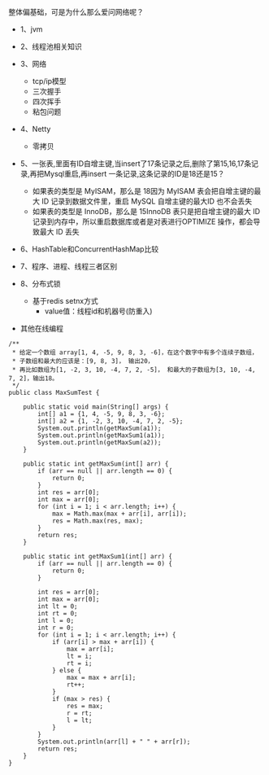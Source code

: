 整体偏基础，可是为什么那么爱问网络呢？

- 1、jvm
- 2、线程池相关知识
- 3、网络
    - tcp/ip模型
    - 三次握手
    - 四次挥手
    - 粘包问题
- 4、Netty
    - 零拷贝
- 5、一张表,里面有ID自增主键,当insert了17条记录之后,删除了第15,16,17条记录,再把Mysql重启,再insert 一条记录,这条记录的ID是18还是15？
    - 如果表的类型是 MyISAM，那么是 18因为 MyISAM 表会把自增主键的最大 ID 记录到数据文件里，重启 MySQL 自增主键的最大ID 也不会丢失
    - 如果表的类型是 InnoDB，那么是 15InnoDB 表只是把自增主键的最大 ID 记录到内存中，所以重启数据库或者是对表进行OPTIMIZE 操作，都会导致最大 ID 丢失
- 6、HashTable和ConcurrentHashMap比较
- 7、程序、进程、线程三者区别
- 8、分布式锁
    - 基于redis setnx方式
        - value值：线程id和机器号(防重入)

- 其他在线编程
```
/**
 * 给定一个数组 array[1, 4, -5, 9, 8, 3, -6]，在这个数字中有多个连续子数组，
 * 子数组和最大的应该是：[9, 8, 3]， 输出20，
 * 再比如数组为[1, -2, 3, 10, -4, 7, 2, -5]， 和最大的子数组为[3, 10, -4, 7, 2]，输出18。
 */
public class MaxSumTest {

    public static void main(String[] args) {
        int[] a1 = {1, 4, -5, 9, 8, 3, -6};
        int[] a2 = {1, -2, 3, 10, -4, 7, 2, -5};
        System.out.println(getMaxSum(a1));
        System.out.println(getMaxSum1(a1));
        System.out.println(getMaxSum(a2));
    }

    public static int getMaxSum(int[] arr) {
        if (arr == null || arr.length == 0) {
            return 0;
        }
        int res = arr[0];
        int max = arr[0];
        for (int i = 1; i < arr.length; i++) {
            max = Math.max(max + arr[i], arr[i]);
            res = Math.max(res, max);
        }
        return res;
    }

    public static int getMaxSum1(int[] arr) {
        if (arr == null || arr.length == 0) {
            return 0;
        }

        int res = arr[0];
        int max = arr[0];
        int lt = 0;
        int rt = 0;
        int l = 0;
        int r = 0;
        for (int i = 1; i < arr.length; i++) {
            if (arr[i] > max + arr[i]) {
                max = arr[i];
                lt = i;
                rt = i;
            } else {
                max = max + arr[i];
                rt++;
            }
            if (max > res) {
                res = max;
                r = rt;
                l = lt;
            }
        }
        System.out.println(arr[l] + " " + arr[r]);
        return res;
    }
}
```